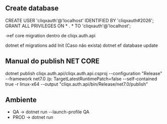 ## Create database

CREATE USER 'cliqxauth'@'localhost' IDENTIFIED BY 'cliqxauth#2026';
GRANT ALL PRIVILEGES ON * . * TO 'cliqxauth'@'localhost';

->ef core migration dentro de cliqx.auth.api

dotnet ef migrations add Init (Caso não exista)
dotnet ef database update

## Manual do publish NET CORE

dotnet publish cliqx.auth.api/cliqx.auth.api.csproj --configuration "Release" --framework net7.0 /p:
TargetLatestRuntimePatch=false --self-contained true -r linux-x64 --output "cliqx.auth.api/bin/Release/net7.0/publish"

## Ambiente

- QA -> dotnet run --launch-profile QA
- PROD -> dotnet run
